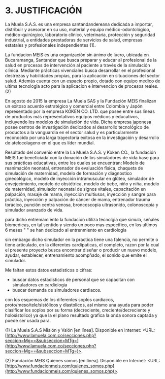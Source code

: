 # 3. JUSTIFICACIÓN

La Muela S.A.S. es una empresa santandandereana dedicada a importar, distribuir y asesorar en su uso, material y equipo médico-odontológico, médico-quirúrgico, laboratorio clínico, veterinaria, protección y seguridad industrial, a entidades prestadoras de servicios de salud, empresas estatales y profesionales independientes (1).

La fundacion MEIS es una organización sin ánimo de lucro, ubicada en Bucaramanga, Santander que busca preparar y educar al profesional de la salud en procesos de intervención al paciente a través de la simulación clínica. Mediante prácticas vivenciales busca desarrollar en el profesional destrezas y habilidades propias, para la aplicación en situaciones del sector salud. Además cuenta con un espacio propio, dotado con equipo medico de ultima tecnologia acto para la aplicacion e intervencion de procesos reales. (2)

En agosto de 2015 la empresa La Muela SAS y la Fundación MEIS finalizan un exitoso acuerdo estratégico y comercial entre Colombia y Japón representado por la empresa KOKEN CO. LTD. que posee entre sus líneas de productos más representativos equipos médicos y educativos, incluyendo los modelos de simulación de vida. Dicha empresa japonesa posee centros de investigación dedicados al desarrollo tecnológico de productos a la vanguardia en el sector salud y es particularmente reconocido por una larga trayectoria exitosa en la investigación y desarrollo de atelocolageno en el que es líder mundial.

Resultado del convenio entre la La Muela S.A.S. y Koken CO., la fundación MEIS fue beneficiada con la donación de los simuladores de vida base para sus prácticas educativas, entre los cuales se encuentran: Modelo de reanimación neonatal, entrenador de evaluación física, chaqueta de simulación de maternidad, modelo de formación y diagnostico ginecológico, modelo de inyección intramuscular en glúteo, simulador de envejecimiento, modelo de obstétrica, modelo de bebe, niño y niña, modelo de maternidad, simulador neonatal de signos vitales, capacitación en palpación, masaje de mama, inyección multiusos, inyección y sangre para práctica, inyección y palpación de cáncer de mama, entrenador trauma torácico, punción centra venosa, broncoscopia ultrasonido, colonoscopia y simulador avanzado de vida. 

para dicho entremamiento la fundacion utiliza tecnolgia que simula, señales biomedicas,
en tal sentido y siendo un poco mas especifico, en los ultimos 6 meses " " se han dedicado al entrenmiento en cardiologia

sin embargo dicho simulador en la practica tiene una falencia, no permite o tiene articulado, en la diferentes cardipaticas, el completo, razon por la cual el presente proyecto busca encontrar diseñar o producir un nuevo modelo, ayudar, establecer, entrenamiento acompñado, el sonido que emite el simulador.

Me faltan estos datos estadisticos o cifras: 
+ buscar datos estadisticos de personal que se capacitan con simuladores en cardiologia
+ buscar demanda de simuladores cardiacos.

 con los esquemas de los diferentes soplos cardiacos, proto/meso/tele/sistólicos y diastolicos, asi mismo una ayuda para poder clasificar los soplos por su forma (decreciente, creciente/decreciente y holosistolico) ya que la el plano resultado grafica la onda sonora captada y puede ser usada para.

(1) La Muela S.A.S Misión y Vsión \[en línea\]. Disponible en Internet: &lt;URL: [http://www.lamuela.com.co/secciones.php?seccion=Mg==&subseccion=MTg=](http://www.lamuela.com.co/secciones.php?seccion=Mg==&subseccion=MTg=)>.

(2) Fundación MEIS Quienes somos \[en línea\]. Disponible en Internet: &lt;URL: [http://www.fundacionmeis.com/quienes_somos.php](http://www.fundacionmeis.com/quienes_somos.php)>.
